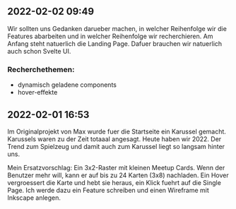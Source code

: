 
## 2022-02-02 09:49

Wir sollten uns Gedanken darueber machen, in welcher Reihenfolge wir die Features abarbeiten und in welcher Reihenfolge wir recherchieren. Am Anfang steht natuerlich die Landing Page. Dafuer brauchen wir natuerlich auch schon Svelte UI. 


### Recherchethemen:

* dynamisch geladene components
* hover-effekte


## 2022-02-01 16:53

Im Originalprojekt von Max wurde fuer die Startseite ein Karussel gemacht. Karussels waren zu der Zeit totaaal angesagt. Heute haben wir 2022.  Der Trend zum Spielzeug und damit auch zum Karussel liegt so langsam hinter uns. 

Mein Ersatzvorschlag: Ein 3x2-Raster mit kleinen Meetup Cards. Wenn der Benutzer mehr will, kann er auf bis zu 24 Karten (3x8) nachladen. Ein Hover vergroessert die Karte und hebt sie heraus, ein Klick fuehrt auf die Single Page. Ich werde dazu ein Feature schreiben und einen Wireframe mit Inkscape anlegen.


